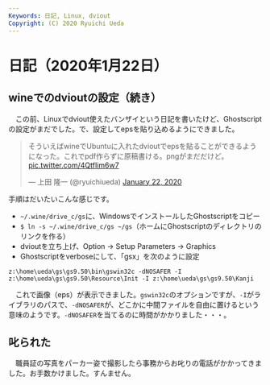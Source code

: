 ```yaml
---
Keywords: 日記, Linux, dviout
Copyright: (C) 2020 Ryuichi Ueda
---
```


# 日記（2020年1月22日） 

## wineでのdvioutの設定（続き）

　この前、Linuxでdviout使えたバンザイという日記を書いたけど、Ghostscriptの設定がまだでした。で、設定してepsを貼り込めるようにできました。

<blockquote class="twitter-tweet" data-partner="tweetdeck"><p lang="ja" dir="ltr">そういえばwineでUbuntuに入れたdvioutでepsを貼ることができるようになった。これでpdf作らずに原稿書ける。pngがまだだけど。 <a href="https://t.co/4QtfIim6w7">pic.twitter.com/4QtfIim6w7</a></p>&mdash; 上田 隆一 (@ryuichiueda) <a href="https://twitter.com/ryuichiueda/status/1219935823354679296?ref_src=twsrc%5Etfw">January 22, 2020</a></blockquote>
<script async src="https://platform.twitter.com/widgets.js" charset="utf-8"></script>


手順はだいたいこんな感じです。

* `~/.wine/drive_c/gs`に、WindowsでインストールしたGhostscriptをコピー
* `$ ln -s ~/.wine/drive_c/gs ~/gs`（ホームにGhostscriptのディレクトリのリンクを作る）
* dvioutを立ち上げ、Option -> Setup Parameters -> Graphics
* Ghostscriptをverboseにして、「gsx」を次のように設定

```
z:\home\ueda\gs\gs9.50\bin\gswin32c -dNOSAFER -I z:\home\ueda\gs\gs9.50\Resource\Init -I z:\home\ueda\gs\gs9.50\Kanji
```

　これで画像（eps）が表示できました。`gswin32c`のオプションですが、`-I`がライブラリのパスで、`-dNOSAFER`が、どこかに中間ファイルを自由に置けるという意味のようです。`-dNOSAFER`を当てるのに時間がかかりました・・・。


## 叱られた

　職員証の写真をパーカー姿で撮影したら事務からお叱りの電話がかかってきました。お手数かけました。すんません。


